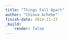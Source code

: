 ```yaml
---
title: "Things Fall Apart"
author: "Chinua Achebe"
finish-date: 2014-11-23
_build:
    render: false
---
```


